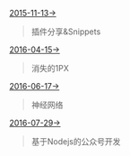 [2015-11-13->](https://quanru.github.io/share/2015-11-13.htmll) 
>插件分享&Snippets

[2016-04-15->](https://quanru.github.io/share/2016-04-15.html) 
>消失的1PX

[2016-06-17->](https://quanru.github.io/share/2016-06-17.html) 
>神经网络

[2016-07-29->](https://quanru.github.io/share/2016-07-29.html) 
>基于Nodejs的公众号开发

